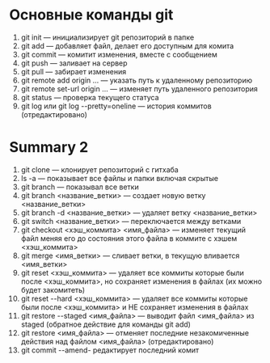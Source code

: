 # Основные команды git
1. git init — инициализирует git репозиторий в папке
2. git add — добавляет файл, делает его доступным для комита
3. git commit — комитит изменения, вместе с сообщением
4. git push — заливает на сервер
5. git pull — забирает изменения
6. git remote add origin ... — указать путь к удаленному репозиторию
7. git remote set-url origin ... — изменяет путь удаленного репозитория
8. git status — проверка текущего статуса
9. git log или git log --pretty=oneline — история коммитов (отредактировано) 

# Summary 2
1. git clone — клонирует репозиторий с гитхаба
2. ls -a — показывает все файлы и папки включая скрытые
3. git branch — показывал все ветки
4. git branch <название_ветки> — создает новую ветку <название_ветки>
5. git branch -d <название_ветки> — удаляет ветку <название_ветки>
6. git switch <название_ветки> — переключается между ветками
7. git checkout <хэш_коммита> <имя_файла> — изменяет текущий файл меняя его до состояния этого файла в коммите с хэшем <хэш_коммита>
8. git merge <имя_ветки> — сливает ветки, в текущую вливается <имя_ветки>
9. git reset <хэш_коммита> — удаляет все коммиты которые были после <хэш_коммита>, но сохраняет изменения в файлах (их можно будет закомитеть)
10. git reset --hard <хэш_коммита> — удаляет все коммиты которые были после <хэш_коммита> и НЕ сохраняет изменения в файлах
12. git restore --staged <имя_файла> — выводит файл <имя_файла> из staged (обратное действие для команды git add)
11. git restore <имя_файла> — отменяет последние незакомиченные действия над файлом <имя_файла> (отредактировано) 
12. git commit --amend- редактирует последний комит
